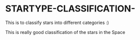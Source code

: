 # STARTYPE-CLASSIFICATION-
This is to classify stars into different categories :)

This is really good classification of the stars in the Space  
